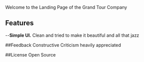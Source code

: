 Welcome to the Landing Page of the Grand Tour Company

## Features
--**Simple UI.** Clean and tried to make it beautiful and all that jazz

##Feedback
Constructive Criticism heavily appreciated

##License
Open Source
